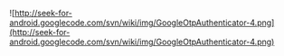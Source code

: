 ![http://seek-for-android.googlecode.com/svn/wiki/img/GoogleOtpAuthenticator-4.png](http://seek-for-android.googlecode.com/svn/wiki/img/GoogleOtpAuthenticator-4.png)
